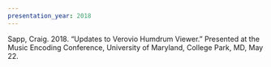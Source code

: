 ```yaml
---
presentation_year: 2018
---
```

Sapp, Craig. 2018. “Updates to Verovio Humdrum Viewer.” Presented at the Music Encoding Conference, University of Maryland, College Park, MD, May 22.
